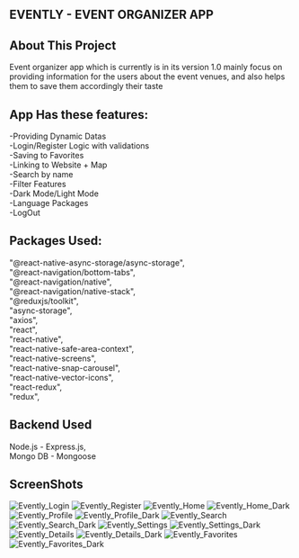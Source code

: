 
## EVENTLY - EVENT ORGANIZER APP

## About This Project
Event organizer app which is currently is in its version 1.0 mainly focus on providing information for the users about the event venues, and also helps them to save them accordingly their taste<br/>
## App Has these features:<br/>
-Providing Dynamic Datas<br/>
-Login/Register Logic with validations<br/>
-Saving to Favorites<br/>
-Linking to Website + Map<br/>
-Search by name<br/>
-Filter Features<br/>
-Dark Mode/Light Mode<br/>
-Language Packages<br/>
-LogOut<br/>
## Packages Used:<br/>

"@react-native-async-storage/async-storage",<br/>
"@react-navigation/bottom-tabs",<br/>
"@react-navigation/native",<br/>
        "@react-navigation/native-stack",<br/>
        "@reduxjs/toolkit",<br/>
        "async-storage",<br/>
        "axios",<br/>
        "react",<br/>
        "react-native",<br/>
        "react-native-safe-area-context",<br/>
        "react-native-screens",<br/>
        "react-native-snap-carousel",<br/>
        "react-native-vector-icons",<br/>
        "react-redux",<br/>
        "redux",<br/>
    
 ## Backend Used<br/>
 Node.js - Express.js,<br/>
 Mongo DB - Mongoose<br/>
        
## ScreenShots

![Evently_Login](https://github.com/faridjavadov/RN-Evently/assets/130349207/7740b8a6-7f3b-4b07-b818-5ce47b18f893)
![Evently_Register](https://github.com/faridjavadov/RN-Evently/assets/130349207/1e70031d-ccdb-4d8c-a049-b51944071153)
![Evently_Home](https://github.com/faridjavadov/RN-Evently/assets/130349207/fb1dcf33-aa8f-4def-913d-ba176cb1a108)
![Evently_Home_Dark](https://github.com/faridjavadov/RN-Evently/assets/130349207/d129d63d-a98d-489f-ba41-6213ce398aa2)
![Evently_Profile](https://github.com/faridjavadov/RN-Evently/assets/130349207/e339b179-cebc-42a6-9e83-fe203a0eac0f)
![Evently_Profile_Dark](https://github.com/faridjavadov/RN-Evently/assets/130349207/f1951f7b-096e-47a8-a9e9-ad1bbe8afa2b)
![Evently_Search](https://github.com/faridjavadov/RN-Evently/assets/130349207/7d70cfa2-9b35-4afa-a693-d5c9daedb7b0)
![Evently_Search_Dark](https://github.com/faridjavadov/RN-Evently/assets/130349207/0396a321-67b6-42f7-9c7d-8f500d6f3e0d)
![Evently_Settings](https://github.com/faridjavadov/RN-Evently/assets/130349207/cd2ba3ee-f687-4746-a17a-a1b60a0dff31)
![Evently_Settings_Dark](https://github.com/faridjavadov/RN-Evently/assets/130349207/cc20460e-cb5e-4709-8781-f9d58c4e7282)
![Evently_Details](https://github.com/faridjavadov/RN-Evently/assets/130349207/75fded95-9528-4c0c-86a7-b535859a5fd9)
![Evently_Details_Dark](https://github.com/faridjavadov/RN-Evently/assets/130349207/ed08afa8-3b2f-4648-8b5d-99a9b1df60f2)
![Evently_Favorites](https://github.com/faridjavadov/RN-Evently/assets/130349207/7fdcecda-6a7b-47a7-9230-904a1ba08558)
![Evently_Favorites_Dark](https://github.com/faridjavadov/RN-Evently/assets/130349207/018b7d52-2eb4-4e08-b8c2-7d662bf9e43a)



